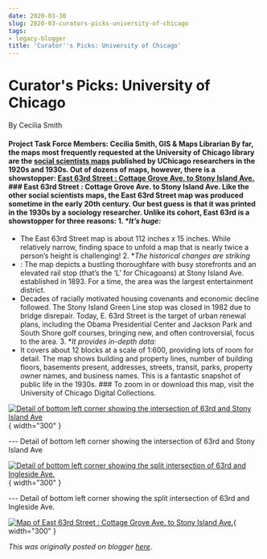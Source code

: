 ```yaml
---
date: 2020-03-30
slug: 2020-03-curators-picks-university-of-chicago
tags:
- legacy-blogger
title: 'Curator''s Picks: University of Chicago'
---
```


# Curator's Picks: University of Chicago

By Cecilia Smith

#### Project Task Force Members: Cecilia Smith, GIS & Maps Librarian By far, the maps most frequently requested at the University of Chicago library are the [social scientists maps](https://sites.google.com/Fumn.edu/Fbtaa-gdp/Fnews/F2019/F05/F28-contributor-spotlight-chicago%3Fauthuser%3D0&sa=D&sntz=1&usg=AOvVaw0WsDbsZs0YWZWeCIARiC43) published by UChicago researchers in the 1920s and 1930s. Out of dozens of maps, however, there is a showstopper: [East 63rd Street : Cottage Grove Ave. to Stony Island Ave.](https://geo.btaa.org/catalog/Fdb6670e0-477a-4a6a-9243-f7c95f6b127c&sa=D&sntz=1&usg=AOvVaw1wqP577qdRdGbU3NT4pLsd) [](https://sites.google.com/umn.edu/btaa-gdp/news/2020/03/30-chicago-east63rd?authuser=0#h.p_CTjbpXK5XcP-) ### East 63rd Street : Cottage Grove Ave. to Stony Island Ave. Like the other social scientists maps, the East 63rd Street map was produced sometime in the early 20th century. Our best guess is that it <!-- more --> was printed in the 1930s by a sociology researcher. Unlike its cohort, East 63rd is a showstopper for three reasons: 1. **It’s huge:*
* The East 63rd Street map is about 112 inches x 15 inches. While relatively narrow, finding space to unfold a map that is nearly twice a person’s height is challenging! 2. **The historical changes are striking*
* : The map depicts a bustling thoroughfare with busy storefronts and an elevated rail stop (that’s the ‘L’ for Chicagoans) at Stony Island Ave. established in 1893. For a time, the area was the largest entertainment district.
 * Decades of racially motivated housing covenants and economic decline followed. The Stony Island Green Line stop was closed in 1982 due to bridge disrepair. Today, E. 63rd Street is the target of urban renewal plans, including the Obama Presidential Center and Jackson Park and South Shore golf courses, bringing new, and often controversial, focus to the area. 3. **It provides in-depth data:*
* It covers about 12 blocks at a scale of 1:600, providing lots of room for detail. The map shows building and property lines, number of building floors, basements present, addresses, streets, transit, parks, property owner names, and business names. This is a fantastic snapshot of public life in the 1930s. [](https://sites.google.com/umn.edu/btaa-gdp/news/2020/03/30-chicago-east63rd?authuser=0#h.p_Swl_YIvRaa-H) ### To zoom in or download this map, visit the University of Chicago Digital Collections. 

[![Detail of bottom left corner showing the intersection of 63rd and Stony Island Ave](https://blogger.googleusercontent.com/img/a/AVvXsEgYhbIk1zZLlL1dkw7RTpTOo4s6xbj8CliwpFNSjQmE2f30gSMfxd-7RJ9FR4t_b1sVenHqe1FnM-jLVEh6OYqb-Kr2HeR-_xBwYSU2GTc5ojPfHCa4sYdIV58Wh-BkPJoBJunGHqWRhcsyALWXhxEVTDV34Op3bLSWw4Nkta25p4m7hNQDs7HgqIRbkA=w643-h394)](https://blogger.googleusercontent.com/img/a/AVvXsEgYhbIk1zZLlL1dkw7RTpTOo4s6xbj8CliwpFNSjQmE2f30gSMfxd-7RJ9FR4t_b1sVenHqe1FnM-jLVEh6OYqb-Kr2HeR-_xBwYSU2GTc5ojPfHCa4sYdIV58Wh-BkPJoBJunGHqWRhcsyALWXhxEVTDV34Op3bLSWw4Nkta25p4m7hNQDs7HgqIRbkA){ width="300" }

 --- Detail of bottom left corner showing the intersection of 63rd and Stony Island Ave 

[![Detail of bottom left corner showing the split intersection of 63rd and Ingleside Ave.](https://blogger.googleusercontent.com/img/a/AVvXsEgr79CJiQE9w1Cp5mMhobinkxI4T7MG3xX8yIwlrHgJzyOn6YfMzEvJogIpNcUu0sVXknCrgWTnvOZ2ulhFKZ6ySYlYDum1nvxcaG6ERRRaivIylWxr5d__SswnLS4-QzydFSYTyUk2w_y3PyWY0C5DN97r3gPVhgA7vmt6mwuKSvTt3tL-ReFuHcgWgQ=w640-h360)](https://blogger.googleusercontent.com/img/a/AVvXsEgr79CJiQE9w1Cp5mMhobinkxI4T7MG3xX8yIwlrHgJzyOn6YfMzEvJogIpNcUu0sVXknCrgWTnvOZ2ulhFKZ6ySYlYDum1nvxcaG6ERRRaivIylWxr5d__SswnLS4-QzydFSYTyUk2w_y3PyWY0C5DN97r3gPVhgA7vmt6mwuKSvTt3tL-ReFuHcgWgQ){ width="300" }

 --- Detail of bottom left corner showing the split intersection of 63rd and Ingleside Ave. 

[![Map of East 63rd Street : Cottage Grove Ave. to Stony Island Ave.](https://blogger.googleusercontent.com/img/a/AVvXsEhnfxQlkRnsatt6Cq4Flu77cK6W2q-LsjHCA0OK9qHL8w6BW3xYYjyW7HmI1trWbO8dlsjgFBREpOAxn2mkEAz5iVPtwrTE19AZHCY-_Klmlut06v6ozFwDjQmegbvgYdpIlMh9oZ0Yjn5ek6yDbfhGeGtRNptTKZxN-3eBI2DmEmwDpYoHzudBcsHESw=s16000)](https://blogger.googleusercontent.com/img/a/AVvXsEhnfxQlkRnsatt6Cq4Flu77cK6W2q-LsjHCA0OK9qHL8w6BW3xYYjyW7HmI1trWbO8dlsjgFBREpOAxn2mkEAz5iVPtwrTE19AZHCY-_Klmlut06v6ozFwDjQmegbvgYdpIlMh9oZ0Yjn5ek6yDbfhGeGtRNptTKZxN-3eBI2DmEmwDpYoHzudBcsHESw){ width="300" }

*This was originally posted on blogger [here](https://geobtaa.blogspot.com/2020/03/curators-picks-university-of-chicago.html)*.


